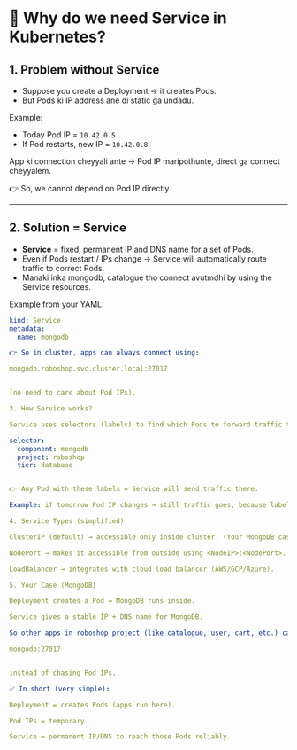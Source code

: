 # 🔹 Why do we need Service in Kubernetes?

## 1. Problem without Service
- Suppose you create a Deployment → it creates Pods.  
- But Pods ki IP address ane di static ga undadu.  

Example:  
- Today Pod IP = `10.42.0.5`  
- If Pod restarts, new IP = `10.42.0.8`  

App ki connection cheyyali ante → Pod IP maripothunte, direct ga connect cheyyalem.  

👉 So, we cannot depend on Pod IP directly.  

---

## 2. Solution = Service
- **Service** = fixed, permanent IP and DNS name for a set of Pods.  
- Even if Pods restart / IPs change → Service will automatically route traffic to correct Pods.  
- Manaki inka mongodb, catalogue tho connect avutmdhi by using the Service resources. 

Example from your YAML:  
```yaml
kind: Service
metadata:
  name: mongodb

👉 So in cluster, apps can always connect using:

mongodb.roboshop.svc.cluster.local:27017


(no need to care about Pod IPs).

3. How Service works?

Service uses selectors (labels) to find which Pods to forward traffic to.

selector:
  component: mongodb
  project: roboshop
  tier: database


👉 Any Pod with these labels = Service will send traffic there.

Example: if tomorrow Pod IP changes → still traffic goes, because labels are same.

4. Service Types (simplified)

ClusterIP (default) → accessible only inside cluster. (Your MongoDB case ✅)

NodePort → makes it accessible from outside using <NodeIP>:<NodePort>.

LoadBalancer → integrates with cloud load balancer (AWS/GCP/Azure).

5. Your Case (MongoDB)

Deployment creates a Pod → MongoDB runs inside.

Service gives a stable IP + DNS name for MongoDB.

So other apps in roboshop project (like catalogue, user, cart, etc.) can always connect using:

mongodb:27017


instead of chasing Pod IPs.

✅ In short (very simple):

Deployment = creates Pods (apps run here).

Pod IPs = temporary.

Service = permanent IP/DNS to reach those Pods reliably.